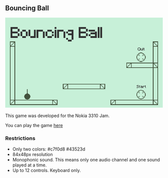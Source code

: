 ## Bouncing Ball
![](images/Banner.png)

This game was developed for the Nokia 3310 Jam.

You can play the game [here](https://smeurfy.itch.io/bouncing-ball)

### Restrictions
- Only two colors: #c7f0d8 #43523d
- 84x48px resolution
- Monophonic sound. This means only one audio channel and one sound played at a time.
- Up to 12 controls. Keyboard only.
